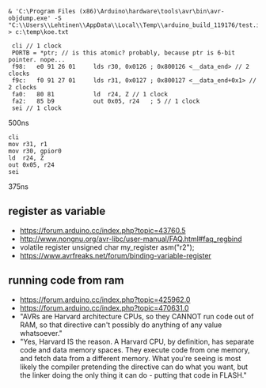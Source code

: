 ```
& 'C:\Program Files (x86)\Arduino\hardware\tools\avr\bin\avr-objdump.exe' -S "C:\\Users\\Lehtinen\\AppData\\Local\\Temp\\arduino_build_119176/test.ino.elf" > c:\temp\koe.txt
```

```
 cli // 1 clock
 PORTB = *ptr; // is this atomic? probably, because ptr is 6-bit pointer. nope...
 f98:	e0 91 26 01 	lds	r30, 0x0126	; 0x800126 <__data_end> // 2 clocks
 f9c:	f0 91 27 01 	lds	r31, 0x0127	; 0x800127 <__data_end+0x1> // 2 clocks
 fa0:	80 81       	ld	r24, Z // 1 clock
 fa2:	85 b9       	out	0x05, r24	; 5 // 1 clock
 sei // 1 clock
``` 
500ns

```
cli
mov r31, r1
mov r30, gpior0
ld	r24, Z
out	0x05, r24
sei
``` 
375ns

## register as variable
- https://forum.arduino.cc/index.php?topic=43760.5
- http://www.nongnu.org/avr-libc/user-manual/FAQ.html#faq_regbind
- volatile register unsigned char my_register asm("r2");
- https://www.avrfreaks.net/forum/binding-variable-register

## running code from ram
- https://forum.arduino.cc/index.php?topic=425962.0
- https://forum.arduino.cc/index.php?topic=470631.0
- "AVRs are Harvard architecture CPUs, so they CANNOT run code out of RAM, so that directive can't possibly do anything of any value whatsoever."
- "Yes, Harvard IS the reason.  A Harvard CPU, by definition, has separate code and data memory spaces.  They execute code from one memory, and fetch data from a different memory.  What you're seeing is most likely the compiler pretending the directive can do what you want, but the linker doing the only thing it can do - putting that code in FLASH."
